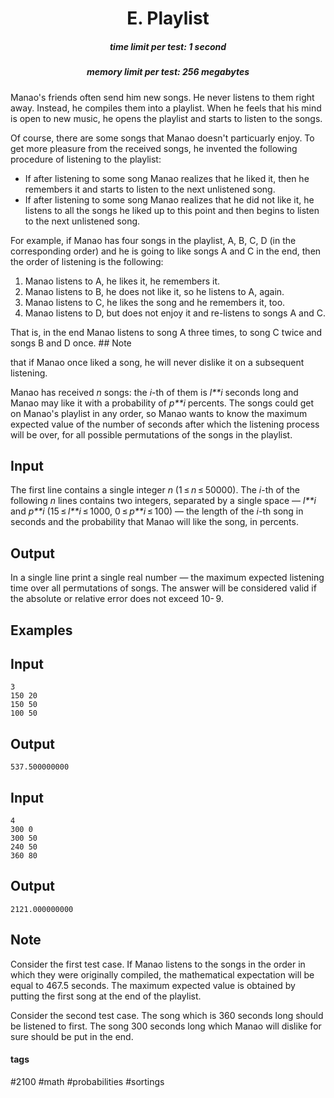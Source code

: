 <h1 style='text-align: center;'> E. Playlist</h1>

<h5 style='text-align: center;'>time limit per test: 1 second</h5>
<h5 style='text-align: center;'>memory limit per test: 256 megabytes</h5>

Manao's friends often send him new songs. He never listens to them right away. Instead, he compiles them into a playlist. When he feels that his mind is open to new music, he opens the playlist and starts to listen to the songs.

Of course, there are some songs that Manao doesn't particuarly enjoy. To get more pleasure from the received songs, he invented the following procedure of listening to the playlist:

* If after listening to some song Manao realizes that he liked it, then he remembers it and starts to listen to the next unlistened song.
* If after listening to some song Manao realizes that he did not like it, he listens to all the songs he liked up to this point and then begins to listen to the next unlistened song.

For example, if Manao has four songs in the playlist, A, B, C, D (in the corresponding order) and he is going to like songs A and C in the end, then the order of listening is the following:

1. Manao listens to A, he likes it, he remembers it.
2. Manao listens to B, he does not like it, so he listens to A, again.
3. Manao listens to C, he likes the song and he remembers it, too.
4. Manao listens to D, but does not enjoy it and re-listens to songs A and C.

That is, in the end Manao listens to song A three times, to song C twice and songs B and D once. ## Note

 that if Manao once liked a song, he will never dislike it on a subsequent listening.

Manao has received *n* songs: the *i*-th of them is *l**i* seconds long and Manao may like it with a probability of *p**i* percents. The songs could get on Manao's playlist in any order, so Manao wants to know the maximum expected value of the number of seconds after which the listening process will be over, for all possible permutations of the songs in the playlist.

## Input

The first line contains a single integer *n* (1 ≤ *n* ≤ 50000). The *i*-th of the following *n* lines contains two integers, separated by a single space — *l**i* and *p**i* (15 ≤ *l**i* ≤ 1000, 0 ≤ *p**i* ≤ 100) — the length of the *i*-th song in seconds and the probability that Manao will like the song, in percents.

## Output

In a single line print a single real number — the maximum expected listening time over all permutations of songs. The answer will be considered valid if the absolute or relative error does not exceed 10- 9.

## Examples

## Input


```
3  
150 20  
150 50  
100 50  

```
## Output


```
537.500000000  

```
## Input


```
4  
300 0  
300 50  
240 50  
360 80  

```
## Output


```
2121.000000000  

```
## Note

Consider the first test case. If Manao listens to the songs in the order in which they were originally compiled, the mathematical expectation will be equal to 467.5 seconds. The maximum expected value is obtained by putting the first song at the end of the playlist.

Consider the second test case. The song which is 360 seconds long should be listened to first. The song 300 seconds long which Manao will dislike for sure should be put in the end.



#### tags 

#2100 #math #probabilities #sortings 